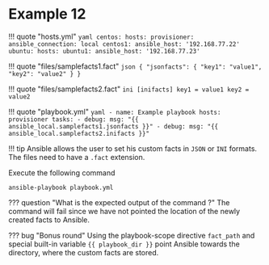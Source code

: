 # Example 12

!!! quote "hosts.yml"
    ```yaml
    centos:
      hosts:
        provisioner:
          ansible_connection: local
        centos1:
          ansible_host: '192.168.77.22'
    ubuntu:
      hosts:
        ubuntu1:
          ansible_host: '192.168.77.23'
    ```

!!! quote "files/samplefacts1.fact"
    ```json
    {
        "jsonfacts": {
            "key1": "value1",
            "key2": "value2"
        }
    }
    ```

!!! quote "files/samplefacts2.fact"
    ```ini
    [inifacts]
    key1 = value1
    key2 = value2
    ```

!!! quote "playbook.yml"
    ```yaml
    - name: Example playbook
      hosts: provisioner
      tasks:
        - debug:
            msg: "{{ ansible_local.samplefacts1.jsonfacts }}"
        - debug:
            msg: "{{ ansible_local.samplefacts2.inifacts }}"
    ```

!!! tip
    Ansible allows the user to set his custom facts in `JSON` or `INI` formats. The files need to have a `.fact` extension.

Execute the following command
```
ansible-playbook playbook.yml
```

??? question "What is the expected output of the command ?"
    The command will fail since we have not pointed the location of the newly created facts to Ansible.

??? bug "Bonus round"
    Using the playbook-scope directive `fact_path` and special built-in variable `{{ playbook_dir }}` point Ansible towards the directory, where the custom facts are stored.

